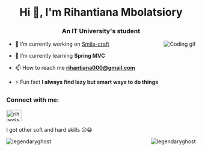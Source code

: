 <!-- [![MasterHead](https://img.freepik.com/free-photo/development-opportunity-strategy-improvement-word_53876-13771.jpg?w=740&t=st=1681386623~exp=1681387223~hmac=5f26af85f5108a78798c6b78aff8d236a1b0fdb4818ed699a1e497ed21862fac)](https://rishavchanda.io) -->
<h1 align="center">Hi 👋, I'm Rihantiana Mbolatsiory</h1>
<h3 align="center">An IT University's student</h3>
<img align="right" alt="Coding gif" src="https://media2.giphy.com/media/2IudUHdI075HL02Pkk/giphy.gif?cid=ecf05e47v2c9elkkx2xkyshrmghxvo41xnuwbdcl087159ec&rid=giphy.gif&ct=g"/>

- 🔭 I’m currently working on [Smile-craft](https://github.com/LegendaryGhost/smile-craft)

- 🌱 I’m currently learning **Spring MVC**

- 📫 How to reach me **rihantiana000@gmail.com**

- ⚡ Fun fact **I always find lazy but smart ways to do things**

<h3 align="left">Connect with me:</h3>
<p align="left">
<a href="https://instagram.com/rihantiana000" target="blank"><img align="center" src="https://raw.githubusercontent.com/rahuldkjain/github-profile-readme-generator/master/src/images/icons/Social/instagram.svg" alt="rihantiana000" height="30" width="40" /></a>
</p>

<p>I got other soft and hard skills 😉😁</p>

<p>
    <img align="left" src="https://github-readme-stats.vercel.app/api/top-langs?username=legendaryghost&show_icons=true&locale=en&layout=compact" alt="legendaryghost" />
    <img align="right" src="https://github-readme-stats.vercel.app/api?username=legendaryghost&show_icons=true&locale=en" alt="legendaryghost" />
</p>
